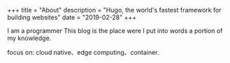 +++
title = "About"
description = "Hugo, the world's fastest framework for building websites"
date = "2019-02-28"
+++

I am a programmer
This blog is the place were I put into words a portion of my knowledge.

focus on: cloud native、edge computing、container.